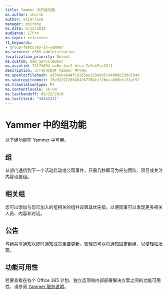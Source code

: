 ```yaml
---
title: Yammer 中的组功能
ms.author: sharik
author: skjerland
manager: mnirkhe
ms.date: 6/13/2018
audience: ITPro
ms.topic: reference
f1_keywords:
- group-features-in-yammer
ms.service: o365-administration
localization_priority: Normal
ms.custom: Adm_ServiceDesc
ms.assetid: 7317d894-ae8e-4ec2-bfca-7c9cb7cc32f1
description: 以下组功能在 Yammer 中可用。
ms.openlocfilehash: a939ebab44fc8205ee329ab85c94d00853d81b40
ms.sourcegitcommit: 15e92292209454f6778bfef26ecab96bfc71ef5f
ms.translationtype: MT
ms.contentlocale: zh-CN
ms.lasthandoff: 05/22/2019
ms.locfileid: "34342231"
---
```

# <a name="group-features-in-yammer"></a>Yammer 中的组功能

以下组功能在 Yammer 中可用。
  
## <a name="groups"></a>组
<a name="bkmk_Groups"> </a>

从部门通信到下一个活动启动或公司事件，只需几秒即可为任何团队、项目或关注内容设置组。
  
## <a name="related-groups"></a>相关组
<a name="bkmk_RelatedGroups"> </a>

您可以添加与您已加入的组相关的组并设置其优先级，以便同事可以发现更多相关人员、内容和对话。
  
## <a name="announcements"></a>公告
<a name="bkmk_Announcements"> </a>

与组共享通知以即时通知成员重要更新。管理员可以将通知固定到组，以便轻松发现。
  
## <a name="feature-availability"></a>功能可用性
<a name="bkmk_Announcements"> </a>

若要查看在各个 Office 365 计划、独立选项和内部部署解决方案之间的功能可用性，请参阅 [Yammer 服务说明](yammer-service-description.md)。
  


